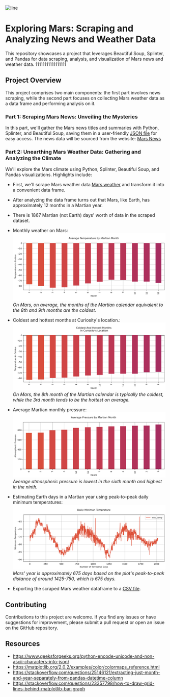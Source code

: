 ![line](https://media.cnn.com/api/v1/images/stellar/prod/230614113409-curiosity-marker-band-valley.jpg?c=original&q=w_1280,c_fill)
# Exploring Mars: Scraping and Analyzing News and Weather Data
This repository showcases a project that leverages Beautiful Soup, Splinter, and Pandas for data scraping, analysis, and visualization of Mars news and weather data.
11111111111111111

## Project Overview

This project comprises two main components: the first part involves news scraping, while the second part focuses on collecting Mars weather data as a data frame and performing analysis on it.

### Part 1: Scraping Mars News: Unveiling the Mysteries

In this part, we'll gather the Mars news titles and summaries with Python, Splinter, and Beautiful Soup, saving them in a user-friendly  [JSON file](https://github.com/MahsaBakhtiari/data_scraping_challenge/blob/main/Resources/news.json) for easy access. 
The news data will be sourced from the website: [Mars News](https://website-name.com)


### Part 2: Unearthing Mars Weather Data: Gathering and Analyzing the Climate

We'll explore the Mars climate using Python, Splinter, Beautiful Soup, and Pandas visualizations. Highlights include:

- First, we'll scrape Mars weather data [Mars weather](https://static.bc-edx.com/data/web/mars_facts/temperature.html) and transform it into a convenient data frame.

- After analyzing the data frame turns out that Mars, like Earth, has approximately 12 months in a Martian year.

- There is 1867 Martian (not Earth) days' worth of data in the scraped dataset.
  

- Monthly weather on Mars: 
![line1](https://github.com/MahsaBakhtiari/data_scraping_challenge/blob/main/Resources/bar-plot1.png)
*On Mars, on average, the months of the Martian calendar equivalent to the 8th and 9th months are the coldest.*

- Coldest and hottest months at Curiosity's location.:
![line2](https://github.com/MahsaBakhtiari/data_scraping_challenge/blob/main/Resources/bar-plot2.png)
*On Mars, the 8th month of the Martian calendar is typically the coldest, while the 3rd month tends to be the hottest on average.*

- Average Martian monthly pressure:
![line3](https://github.com/MahsaBakhtiari/data_scraping_challenge/blob/main/Resources/bar-plot3.png)
*Average atmospheric pressure is lowest in the sixth month and highest in the ninth.*

- Estimating Earth days in a Martian year using peak-to-peak daily minimum temperatures:
![line3](https://github.com/MahsaBakhtiari/data_scraping_challenge/blob/main/Resources/line-plot.png)
*Mars' year is approximately 675 days based on the plot's peak-to-peak distance of around 1425-750, which is 675 days.*

- Exporting the scraped Mars weather dataframe to a [CSV file](https://github.com/MahsaBakhtiari/data_scraping_challenge/blob/main/Resources/data.csv).

## Contributing

Contributions to this project are welcome. If you find any issues or have suggestions for improvement, please submit a pull  request or open an issue on the GitHub repository.

## Resources

- https://www.geeksforgeeks.org/python-encode-unicode-and-non-ascii-characters-into-json/
- https://matplotlib.org/2.0.2/examples/color/colormaps_reference.html
- https://stackoverflow.com/questions/25146121/extracting-just-month-and-year-separately-from-pandas-datetime-column
- https://stackoverflow.com/questions/23357798/how-to-draw-grid-lines-behind-matplotlib-bar-graph
